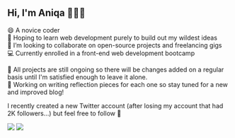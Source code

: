 ## Hi, I'm Aniqa 👩🏻‍💻
😄 A novice coder <br/>
🧰 Hoping to learn web development purely to build out my wildest ideas <br/>
👯 I’m looking to collaborate on open-source projects and freelancing gigs <br/>
💻 Currently enrolled in a front-end web development bootcamp <br/>

🚨 All projects are still ongoing so there will be changes added on a regular basis until I'm satisfied enough to leave it alone. <br/>
📝 Working on writing reflection pieces for each one so stay tuned for a new and improved blog!

I recently created a new Twitter account (after losing my account that had 2K followers...) but feel free to follow 🥳 

<a href="https://twitter.com/intent/follow?screen_name=aniqatc&tw_p=followbutton"><img src="https://img.shields.io/twitter/follow/aniqatc?label=%40aniqatc&style=social"></a> 
<img src="https://wakatime.com/badge/user/c1c1c183-d190-42bd-ae4f-09370e6fbbc6.svg">
